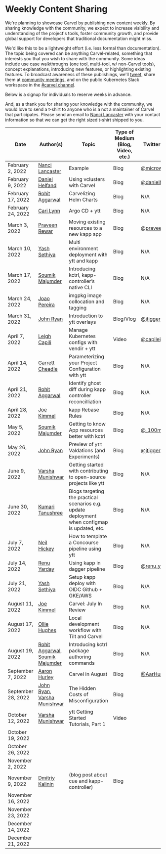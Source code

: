 # Weekly Content Sharing
We're planning to showcase Carvel by publishing new content weekly. By sharing knowledge with the community, we expect to increase visibility and understanding of the project's tools, foster community growth, and provide global support for developers that traditional documentation might miss.

We'd like this to be a lightweight effort (i.e. less formal than documentation). The topic being covered can be anything Carvel-related, something that interests you that you wish to share with the community. Some ideas include use case walkthroughs (one tool, multi-tool, w/ non-Carvel tools), concept explanations, introducing new features, or highlighting existing features. To broadcast awareness of these publishings, we'll [tweet](https://twitter.com/carvel_dev), share them at [community meetings](https://hackmd.io/F7g3RT2hR3OcIh-Iznk2hw), and on the public Kubernetes Slack workspace in the [#carvel channel](https://kubernetes.slack.com/archives/CH8KCCKA5).

Below is a signup for individuals to reserve weeks in advance. 

And, as a thank you for sharing your knowledge with the community, we would love to send a t-shirt to anyone who is a not a maintainer of Carvel that participates. Please send an email to [Nanci Lancaster](mailto:nancil@vmware.com) with your contact information so that we can get the right sized t-shirt shipped to you.

| Date               | Author(s)                                                                                       | Topic                                                                                          | Type of Medium (Blog, Video, etc.) | Twitter handle                                      |
|--------------------|-------------------------------------------------------------------------------------------------|------------------------------------------------------------------------------------------------|------------------------------------|-----------------------------------------------------|
| February 2, 2022   | [Nanci Lancaster](https://github.com/microwavables)                                             | Example                                                                                        | Blog                               | [@microwavables](https://twitter.com/microwavables) |
| February 9, 2022   | [Daniel Helfand](https://github.com/danielhelfand)                                              | Using vclusters with Carvel                                                                    | Blog                               | [@danielhelfand](https://twitter.com/danielhelfand) |
| February 17, 2022  | [Rohit Aggarwal](https://github.com/rohitagg2020)                                               | Carvelizing Helm Charts                                                                        | Blog                               | N/A                                                 |
| February 24, 2022  | [Cari Lynn](https://github.com/cari-lynn)                                                       | Argo CD + ytt                                                                                  | Blog                               | N/A                                                 |
| March 3, 2022      | [Praveen Rewar](https://github.com/praveenrewar)                                                | Moving existing resources to a new kapp app                                                    | Blog                               | [@praveen_rewar](https://twitter.com/praveen_rewar) |
| March 10, 2022     | [Yash Sethiya](https://github.com/sethiyash)                                                    | Multi environment deployment with ytt and kapp                                                 | Blog                               | N/A                                                 |
| March 17, 2022     | [Soumik Majumder](https://github.com/100mik)                                                    | Introducing kctrl, kapp-controller’s native CLI                                                | Blog                               | N/A                                                 |
| March 24, 2022     | [Joao Pereira](https://github.com/joaopapereira)                                                | imgpkg image collocation and tagging                                                           | Blog                               | N/A                                                 |
| March 31, 2022     | [John Ryan](https://github.com/pivotaljohn)                                                     | Introduction to ytt overlays                                                                   | Blog/Vlog                          | [@jtigger](https://twitter.com/jtigger)             |
| April 7, 2022      | [Leigh Capili](https://github.com/stealthybox)                                                  | Manage Kubernetes configs with vendir + ytt                                                    | Video                              | [@capileigh](https://twitter.com/capileigh)         |
| April 14, 2022     | [Garrett Cheadle](https://github.com/gcheadle-vmware)                                           | Parameterizing your Project Configuration with ytt                                             | Blog                               | N/A                                                 |
| April 21, 2022     | [Rohit Aggarwal](https://github.com/rohitagg2020)                                               | Identify ghost diff during kapp controller reconcilliation                                     | Blog                               | N/A                                                 |
| April 28, 2022     | [Joe Kimmel](https://github.com/joe-kimmel-vmw)                                                 | kapp Rebase Rules                                                                              | Blog                               | N/A                                                 |
| May 5, 2022        | [Soumik Majumder](https://github.com/100mik)                                                    | Getting to know App resources better with kctrl                                                | Blog                               | [@\_100mik\_](https://twitter.com/_100mik_)         |  
| May 26, 2022       | [John Ryan](https://github.com/pivotaljohn)                                                     | Preview of `ytt` Valdations (and Experiments)                                                  | Blog                               | [@jtigger](https://twitter.com/jtigger)             |
| June 9, 2022       | [Varsha Munishwar](https://github.com/vmunishwar)                                               | Getting started with contributing to open-source projects like ytt                             | Blog                               | N/A                                                 |                                                       |                                                | |
| June 30, 2022      | [Kumari Tanushree](https://github.com/kumaritanushree)                                          | Blogs targeting the practical scenarios e.g. update deployment when configmap is updated, etc. | Blog                               | N/A                                                 | 
| July 7, 2022       | [Neil Hickey](https://github.com/neil-hickey)                                                   | How to template a Concourse pipeline using ytt                                                 | Blog                               | N/A                                                 |
| July 14, 2022      | [Renu Yarday](https://github.com/renuy)                                                         | Using kapp in dagger pipeline                                                                  | Blog                               | [@renu_yarday](https://twitter.com/renu_yarday)     |
| July 21, 2022      | [Yash Sethiya](https://github.com/sethiyash)                                                    | Setup kapp deploy with OIDC Github + GKE/AWS                                                   | Blog                               | N/A                                                 |
| August 11, 2022    | [Joe Kimmel](https://github.com/joe-kimmel-vmw)                                                 | Carvel: July In Review                                                                         | Blog                               | N/A                                                 |
| August 17, 2022    | [Ollie Hughes](https://github.com/ojhughes)                                                     | Local development workflow with Tilt and Carvel                                                | Blog                               | N/A                                                 |
| August 19, 2022    | [Rohit Aggarwal](https://github.com/rohitagg2020), [Soumik Majumder](https://github.com/100mik) | Introducing kctrl package authoring commands                                                   | Blog                               | N/A                                                 |
| September 7, 2022  | [Aaron Hurley](https://github.com/aaronshurley)                                                 | Carvel in August                                                                               | Blog                               | [@AarHurley](https://twitter.com/AarHurley)         |
| September 28, 2022 | [John Ryan](https://github.com/pivotaljohn), [Varsha Munishwar](https://github.com/vmunishwar)  | The Hidden Costs of Misconfiguration                                                           | Blog                               |                                                     |
| October 12, 2022   | [Varsha Munishwar](https://github.com/vmunishwar)                                               | ytt Getting Started Tutorials, Part 1                                                          | Video                              |                                                     |
| October 19, 2022   |                                                                                                 |                                                                                                |                                    |                                                     |
| October 26, 2022   |                                                                                                 |                                                                                                |                                    |                                                     |
| November 2, 2022   |                                                                                                 |                                                                                                |                                    |                                                     |
| November 9, 2022   | [Dmitriy Kalinin](https://github.com/cppforlife)                                                | (blog post about cue and kapp-controller)                                                      | Blog                               |                                                     |
| November 16, 2022  |                                                                                                 |                                                                                                |                                    |                                                     |
| November 23, 2022  |                                                                                                 |                                                                                                |                                    |                                                     |
| December 14, 2022  |                                                                                                 |                                                                                                |                                    |                                                     |
| December 21, 2022  |                                                                                                 |                                                                                                |                                    |                                                     |
